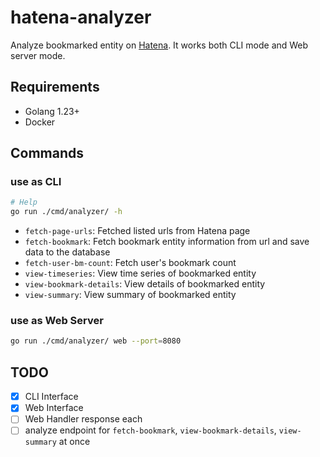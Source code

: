 # hatena-analyzer

Analyze bookmarked entity on [Hatena](https://b.hatena.ne.jp/hotentry/all). It works both CLI mode and Web server mode.

## Requirements

- Golang 1.23+
- Docker

## Commands

### use as CLI

```sh
# Help
go run ./cmd/analyzer/ -h
```

- `fetch-page-urls`: Fetched listed urls from Hatena page
- `fetch-bookmark`: Fetch bookmark entity information from url and save data to the database
- `fetch-user-bm-count`: Fetch user's bookmark count
- `view-timeseries`: View time series of bookmarked entity
- `view-bookmark-details`: View details of bookmarked entity
- `view-summary`: View summary of bookmarked entity

### use as Web Server

```sh
go run ./cmd/analyzer/ web --port=8080
```

## TODO

- [x] CLI Interface
- [x] Web Interface
- [ ] Web Handler response each
- [ ] analyze endpoint for `fetch-bookmark`, `view-bookmark-details`, `view-summary` at once
